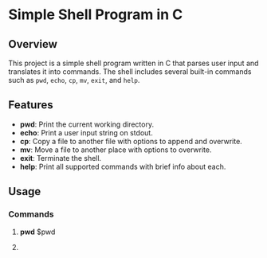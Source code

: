 # Simple Shell Program in C

## Overview

This project is a simple shell program written in C that parses user input and translates it into commands. The shell includes several built-in commands such as `pwd`, `echo`, `cp`, `mv`, `exit`, and `help`.

## Features

- **pwd**: Print the current working directory.
- **echo**: Print a user input string on stdout.
- **cp**: Copy a file to another file with options to append and overwrite.
- **mv**: Move a file to another place with options to overwrite.
- **exit**: Terminate the shell.
- **help**: Print all supported commands with brief info about each.

## Usage

### Commands
1. **pwd**
   $pwd

2. 

